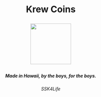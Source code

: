 <h1 align="center"><strong>
 
 Krew Coins
 
 <img src="https://i.imgur.com/33EbOKI.png"
width="128" height="128">
 
 </strong></h1>

 <h5 align="center">
 
 Made in Hawaii, by the boys, for the boys.
 <h6 align="center"><weak>

  SSK4Life
